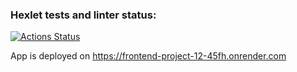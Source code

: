 ### Hexlet tests and linter status:
[![Actions Status](https://github.com/DMotorina/frontend-project-12/actions/workflows/hexlet-check.yml/badge.svg)](https://github.com/DMotorina/frontend-project-12/actions)

App is deployed on https://frontend-project-12-45fh.onrender.com